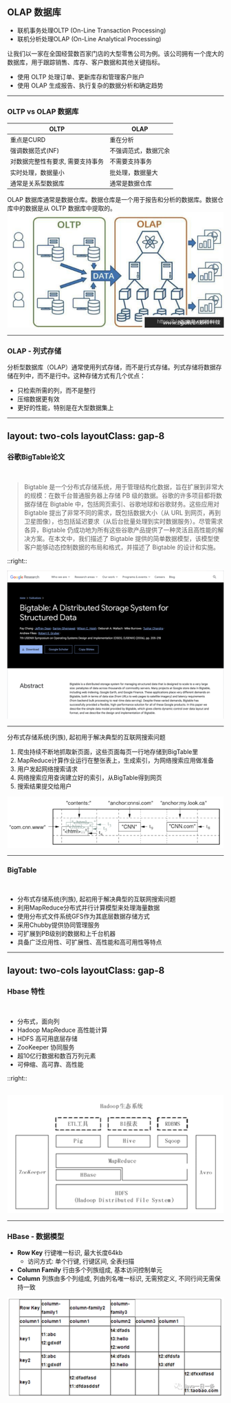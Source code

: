 ## OLAP 数据库

- 联机事务处理OLTP (On-Line Transaction Processing)
- 联机分析处理OLAP (On-Line Analytical Processing)

让我们以一家在全国经营数百家门店的大型零售公司为例。该公司拥有一个庞大的数据库，用于跟踪销售、库存、客户数据和其他关键指标。
- 使用 OLTP 处理订单、更新库存和管理客户账户
- 使用 OLAP 生成报告、执行复杂的数据分析和确定趋势

---

### OLTP vs OLAP 数据库

| OLTP | OLAP |
| --- | --- |
| 重点是CURD | 重在分析 |
| 强调数据范式(NF) | 不强调范式，数据冗余 |
| 对数据完整性有要求, 需要支持事务 | 不需要支持事务 |
| 实时处理，数据量小 | 批处理，数据量大 |
| 通常是关系型数据库 | 通常是数据仓库 |

OLAP 数据库通常是数据仓库。数据仓库是一个用于报告和分析的数据库。数据仓库中的数据是从 OLTP 数据库中提取的。
<img class="w-100" border="rounded" src="../images/oltp_olap.png">

---

### OLAP - 列式存储 

分析型数据库（OLAP）通常使用列式存储，而不是行式存储。列式存储将数据存储在列中，而不是行中。这种存储方式有几个优点：
- 只检索所需的列，而不是整行
- 压缩数据更有效
- 更好的性能，特别是在大型数据集上

---
layout: two-cols
layoutClass: gap-8
---

### 谷歌BigTable论文
<br>

>Bigtable 是一个分布式存储系统，用于管理结构化数据，旨在扩展到非常大的规模：在数千台普通服务器上存储 PB 级的数据。谷歌的许多项目都将数据存储在 Bigtable 中，包括网页索引、谷歌地球和谷歌财务。这些应用对 Bigtable 提出了非常不同的需求，既包括数据大小（从 URL 到网页，再到卫星图像），也包括延迟要求（从后台批量处理到实时数据服务）。尽管需求各异，Bigtable 仍成功地为所有这些谷歌产品提供了一种灵活且高性能的解决方案。在本文中，我们描述了 Bigtable 提供的简单数据模型，该模型使客户能够动态控制数据的布局和格式，并描述了 Bigtable 的设计和实施。

::right::

<img class="w-100" border="rounded" src="../images/hbase_paper.png">

---

分布式存储系统(列族), 起初用于解决典型的互联网搜索问题
<v-clicks>

1. 爬虫持续不断地抓取新页面，这些页面每页一行地存储到BigTable里 
2. MapReduce计算作业运行在整张表上，生成索引，为网络搜索应用做准备
3. 用户发起网络搜索请求
4. 网络搜索应用查询建立好的索引，从BigTable得到网页 
5. 搜索结果提交给用户

<img class="w-100" border="rounded" src="../images/web_crawler.png">
</v-clicks>

<!--
建立网页索引
搜索互联网
-->
---

### BigTable
<br>

<v-clicks>

- 分布式存储系统(列族), 起初用于解决典型的互联网搜索问题
- 利用MapReduce分布式并行计算模型来处理海量数据
- 使用分布式文件系统GFS作为其底层数据存储方式
- 采用Chubby提供协同管理服务
- 可扩展到PB级别的数据和上千台机器
- 具备广泛应用性、可扩展性、高性能和高可用性等特点
</v-clicks>

---
layout: two-cols
layoutClass: gap-8
---

### Hbase 特性

<br>

- 分布式，面向列
- Hadoop MapReduce 高性能计算
- HDFS 高可用底层存储
- ZooKeeper 协同服务
- 超10亿行数据和数百万列元素
- 可伸缩、高可靠、高性能

::right::

<br>

<img class="w-100" border="rounded" src="../images/hbase.png">

<!--
Pig Hive 高层语言支持SQL
Sqoop RDBMS数据导入
Avro 数据序列化
-->

---

### HBase - 数据模型

<v-clicks depths="2">

- **Row Key** 行键唯一标识, 最大长度64kb
    - 访问方式: 单个行键, 行键区间, 全表扫描
- **Column Family** 行由多个列族组成, 基本访问控制单元
- **Column** 列族由多个列组成, 列由列名唯一标识, 无需预定义, 不同行间无需保持一致

</v-clicks>

<img class="w-100" border="rounded" src="../images/hbase_data.png">

